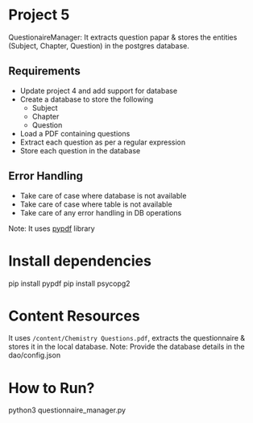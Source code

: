 # Project 5
QuestionaireManager: It extracts question papar & stores the entities (Subject, Chapter, Question) in the postgres database.

## Requirements
* Update project 4 and add support for database
* Create a database to store the following
    - Subject
    - Chapter
    - Question
* Load a PDF containing questions
* Extract each question as per a regular expression
* Store each question in the database

## Error Handling
* Take care of case where database is not available
* Take care of case where table is not available
* Take care of any error handling in DB operations


Note: It uses [pypdf](https://github.com/py-pdf/pypdf) library

# Install dependencies
pip install pypdf
pip install psycopg2

# Content Resources
It uses `/content/Chemistry Questions.pdf`, extracts the questionnaire & stores it in the local database.
Note: Provide the database details in the dao/config.json

# How to Run?
python3 questionnaire_manager.py
